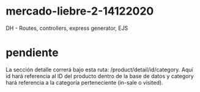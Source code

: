 # mercado-liebre-2-14122020
DH - Routes, controllers, express generator, EJS

# pendiente

La sección detalle correrá bajo esta ruta: /product/detail/​id​/​category​.
Aquí ​id​ hará referencia al ID del producto dentro de la base de datos y
category ​hará referencia a la categoría perteneciente (in-sale o visited).